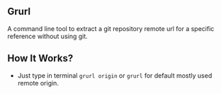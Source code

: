 ## Grurl

A command line tool to extract a git repository remote url for a specific reference without using git.


## How It Works?

* Just type in terminal `grurl origin` or `grurl` for default mostly used remote origin.